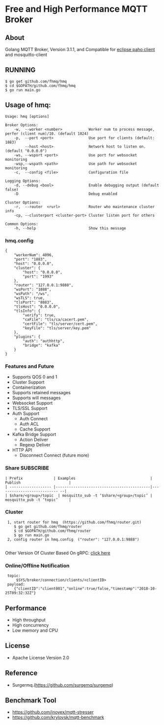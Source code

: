 # Free and High Performance MQTT Broker

## About

Golang MQTT Broker, Version 3.1.1, and Compatible for [eclipse paho client](https://github.com/eclipse?utf8=✓&q=mqtt&type=&language=) and mosquitto-client

## RUNNING

```
$ go get github.com/fhmq/hmq
$ cd $GOPATH/github.com/fhmq/hmq
$ go run main.go
```

## Usage of hmq:

```
Usage: hmq [options]

Broker Options:
    -w,  --worker <number>            Worker num to process message, perfer (client num)/10. (default 1024)
    -p,  --port <port>                Use port for clients (default: 1883)
         --host <host>                Network host to listen on. (default "0.0.0.0")
    -ws, --wsport <port>              Use port for websocket monitoring
    -wsp,--wspath <path>              Use path for websocket monitoring
    -c,  --config <file>              Configuration file

Logging Options:
    -d, --debug <bool>                Enable debugging output (default false)
    -D                                Debug enabled

Cluster Options:
    -r,  --router  <rurl>             Router who maintenance cluster info
    -cp, --clusterport <cluster-port> Cluster listen port for others

Common Options:
    -h, --help                        Show this message
```

### hmq.config

```
{
	"workerNum": 4096,
	"port": "1883",
	"host": "0.0.0.0",
	"cluster": {
		"host": "0.0.0.0",
		"port": "1993"
	},
	"router": "127.0.0.1:9888",
	"wsPort": "1888",
	"wsPath": "/ws",
	"wsTLS": true,
	"tlsPort": "8883",
	"tlsHost": "0.0.0.0",
	"tlsInfo": {
		"verify": true,
		"caFile": "tls/ca/cacert.pem",
		"certFile": "tls/server/cert.pem",
		"keyFile": "tls/server/key.pem"
	},
	"plugins": {
		"auth": "authhttp",
		"bridge": "kafka"
	}
}
```

### Features and Future

- Supports QOS 0 and 1
- Cluster Support
- Containerization
- Supports retained messages
- Supports will messages
- Websocket Support
- TLS/SSL Support
- Auth Support
  - Auth Connect
  - Auth ACL
  - Cache Support
- Kafka Bridge Support
  - Action Deliver
  - Regexp Deliver
- HTTP API
  - Disconnect Connect (future more)

### Share SUBSCRIBE

```
| Prefix              | Examples                                  | Publish                      |
| ------------------- |-------------------------------------------|--------------------------- --|
| $share/<group>/topic  | mosquitto_sub -t ‘$share/<group>/topic’ | mosquitto_pub -t ‘topic’     |
```

### Cluster

```
 1, start router for hmq  (https://github.com/fhmq/router.git)
 	$ go get github.com/fhmq/router
 	$ cd $GOPATH/github.com/fhmq/router
 	$ go run main.go
 2, config router in hmq.config  ("router": "127.0.0.1:9888")
 
```

Other Version Of Cluster Based On gRPC: [click here](https://github.com/fhmq/rhmq)

### Online/Offline Notification

```
 topic:
     $SYS/broker/connection/clients/<clientID>
 payload:
	{"clientID":"client001","online":true/false,"timestamp":"2018-10-25T09:32:32Z"}
```

## Performance

- High throughput
- High concurrency
- Low memory and CPU

## License

- Apache License Version 2.0

## Reference

- Surgermq.(https://github.com/surgemq/surgemq)

## Benchmark Tool

- https://github.com/inovex/mqtt-stresser
- https://github.com/krylovsk/mqtt-benchmark
